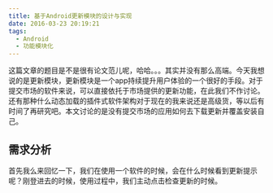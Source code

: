 ```yaml
---
title: 基于Android更新模块的设计与实现
date: 2016-03-23 20:19:21
tags:
  - Android
  - 功能模块化
---
```

这篇文章的题目是不是很有论文范儿呢，哈哈。。。其实并没有那么高端。今天我想说的是更新模块，更新模块是一个app持续提升用户体验的一个很好的手段。对于提交市场的软件来说，可以直接依托于市场提供的更新功能，在此我们不作讨论。还有那种什么动态加载的插件式软件架构对于现在的我来说还是高级货，等以后有时间了再研究吧。本文讨论的是没有提交市场的应用如何去下载更新并覆盖安装自己。

## 需求分析

首先我么来回忆一下，我们在使用一个软件的时候，会在什么时候看到更新提示呢？刚登进去的时候，使用过程中，我们主动点击检查更新的时候。